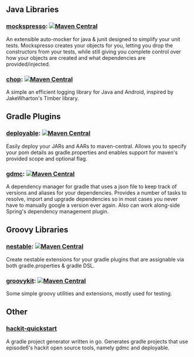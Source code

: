 ## Java Libraries

### [mockspresso](https://github.com/episode6/mockspresso): [![Maven Central](https://img.shields.io/maven-central/v/com.episode6.hackit.mockspresso/mockspresso-core.svg?style=flat-square)](http://search.maven.org/#search%7Cga%7C1%7Cg%3A%22com.episode6.hackit.mockspresso%22)

An extensible auto-mocker for java & junit designed to simplify your unit tests. Mockspresso creates your objects for you, letting you drop the constructors from your tests, while still giving you complete control over how your objects are created and what dependencies are provided/injected.

### [chop](https://github.com/episode6/chop): [![Maven Central](https://img.shields.io/maven-central/v/com.episode6.hackit.chop/chop-core.svg?style=flat-square)](http://search.maven.org/#search%7Cga%7C1%7Cg%3A%22com.episode6.hackit.chop%22)

A simple an efficient logging library for Java and Android, inspired by JakeWharton's Timber library.

## Gradle Plugins

### [deployable](https://github.com/episode6/deployable): [![Maven Central](https://img.shields.io/maven-central/v/com.episode6.hackit.deployable/deployable.svg?style=flat-square)](http://search.maven.org/#search%7Cga%7C1%7Cg%3A%22com.episode6.hackit.deployable%22)

Easily deploy your JARs and AARs to maven-central. Allows you to specify your pom details as gradle.properties and enables support for maven's provided scope and optional flag.

### [gdmc](https://github.com/episode6/gdmc): [![Maven Central](https://img.shields.io/maven-central/v/com.episode6.hackit.gdmc/gdmc.svg?style=flat-square)](http://search.maven.org/#search%7Cga%7C1%7Cg%3A%22com.episode6.hackit.gdmc%22)

A dependency manager for gradle that uses a json file to keep track of versions and aliases for your dependencies. Provides a number of tasks to resolve, import and upgrade dependencies so in most cases you never have to manually google a version ever again. Also can work along-side Spring's dependency management plugin.

## Groovy Libraries

### [nestable](https://github.com/episode6/nestable): [![Maven Central](https://img.shields.io/maven-central/v/com.episode6.hackit.nestable/nestable.svg?style=flat-square)](http://search.maven.org/#search%7Cga%7C1%7Cg%3A%22com.episode6.hackit.nestable%22)

Create nestable extensions for your gradle plugins that are assignable via both gradle.properties & gradle DSL.

### [groovykit](https://github.com/episode6/groovykit): [![Maven Central](https://img.shields.io/maven-central/v/com.episode6.hackit.groovykit/gk-files.svg?style=flat-square)](http://search.maven.org/#search%7Cga%7C1%7Cg%3A%22com.episode6.hackit.groovykit%22)

Some simple groovy utilities and extensions, mostly used for testing.

## Other
### [hackit-quickstart](https://github.com/episode6/hackit-quickstart)

A gradle project generator written in go. Generates gradle projects that use episode6's hackit open source tools, namely gdmc and deployable.
